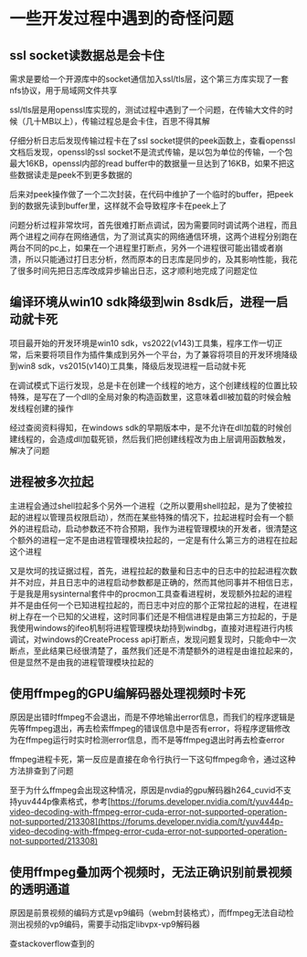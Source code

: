 # 一些开发过程中遇到的奇怪问题


## ssl socket读数据总是会卡住

需求是要给一个开源库中的socket通信加入ssl/tls层，这个第三方库实现了一套nfs协议，用于局域网文件共享

ssl/tls层是用openssl库实现的，测试过程中遇到了一个问题，在传输大文件的时候（几十MB以上），传输过程总是会卡住，百思不得其解

仔细分析日志后发现传输过程卡在了ssl socket提供的peek函数上，查看openssl文档后发现，openssl的ssl socket不是流式传输，是以包为单位的传输，一个包最大16KB，openssl内部的read buffer中的数据量一旦达到了16KB，如果不把这些数据读走是peek不到更多数据的

后来对peek操作做了一个二次封装，在代码中维护了一个临时的buffer，把peek到的数据先读到buffer里，这样就不会导致程序卡在peek上了

问题分析过程非常坎坷，首先很难打断点调试，因为需要同时调试两个进程，而且两个进程之间存在网络通信，为了测试真实的网络通信环境，这两个进程分别跑在两台不同的pc上，如果在一个进程里打断点，另外一个进程很可能出错或者崩溃，所以只能通过打日志分析，然而原本的日志库是同步的，及其影响性能，我花了很多时间先把日志库改成异步输出日志，这才顺利地完成了问题定位

## 编译环境从win10 sdk降级到win 8sdk后，进程一启动就卡死

项目最开始的开发环境是win10 sdk，vs2022(v143)工具集，程序工作一切正常，后来要将项目作为插件集成到另外一个平台，为了兼容将项目的开发环境降级到win8 sdk，vs2015(v140)工具集，降级后发现进程一启动就卡死

在调试模式下运行发现，总是卡在创建一个线程的地方，这个创建线程的位置比较特殊，是写在了一个dll的全局对象的构造函数里，这意味着dll被加载的时候会触发线程创建的操作

经过查阅资料得知，在windows sdk的早期版本中，是不允许在dll加载的时候创建线程的，会造成dll加载死锁，然后我们把创建线程改为由上层调用函数触发，解决了问题

## 进程被多次拉起

主进程会通过shell拉起多个另外一个进程（之所以要用shell拉起，是为了使被拉起的进程以管理员权限启动），然而在某些特殊的情况下，拉起进程时会有一个额外的进程启动，启动参数还不符合预期，我作为进程管理模块的开发者，很清楚这个额外的进程一定不是由进程管理模块拉起的，一定是有什么第三方的进程在拉起这个进程

又是坎坷的找证据过程，首先，进程拉起的数量和日志中的日志中的拉起进程次数并不对应，并且日志中的进程启动参数都是正确的，然而其他同事并不相信日志，于是我是用sysinternal套件中的procmon工具查看进程树，发现额外拉起的进程并不是由任何一个已知进程拉起的，而日志中对应的那个正常拉起的进程，在进程树上存在一个已知的父进程，这时同事们还是不相信进程是由第三方拉起的，于是我使用windows的ifeo机制将进程管理模块劫持到windbg，直接对进程进行内核调试，对windows的CreateProcess api打断点，发现问题复现时，只能命中一次断点，至此结果已经很清楚了，虽然我们还是不清楚额外的进程是由谁拉起来的，但是显然不是由我的进程管理模块拉起的

## 使用ffmpeg的GPU编解码器处理视频时卡死

原因是出错时ffmpeg不会退出，而是不停地输出error信息，而我们的程序逻辑是先等ffmpeg退出，再去检索ffmpeg的错误信息中是否有error，将程序逻辑修改为在ffmpeg运行时实时检测error信息，而不是等ffmpeg退出时再去检查error

ffmpeg进程卡死，第一反应是直接在命令行执行一下这句ffmpeg命令，通过这种方法排查到了问题

至于为什么ffmpeg会出现这种情况，原因是nvdia的gpu解码器h264_cuvid不支持yuv444p像素格式，参考[https://forums.developer.nvidia.com/t/yuv444p-video-decoding-with-ffmpeg-error-cuda-error-not-supported-operation-not-supported/213308](https://forums.developer.nvidia.com/t/yuv444p-video-decoding-with-ffmpeg-error-cuda-error-not-supported-operation-not-supported/213308)

## 使用ffmpeg叠加两个视频时，无法正确识别前景视频的透明通道

原因是前景视频的编码方式是vp9编码（webm封装格式），而ffmpeg无法自动检测出视频的vp9编码，需要手动指定libvpx-vp9解码器

查stackoverflow查到的
